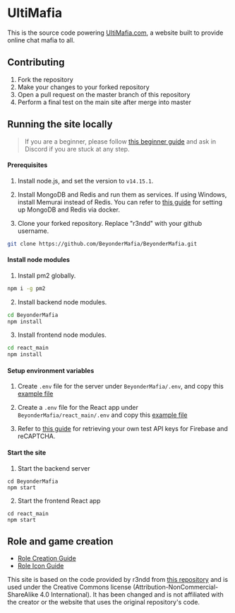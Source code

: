 # UltiMafia

This is the source code powering [UltiMafia.com](https://ultimafia.com), a website built to provide online chat mafia to all.

## Contributing

1. Fork the repository
2. Make your changes to your forked repository
3. Open a pull request on the master branch of this repository
4. Perform a final test on the main site after merge into master

## Running the site locally

> If you are a beginner, please follow [this beginner guide](/docs/setup-beginner-guide.md) and ask in Discord if you are stuck at any step.

#### Prerequisites

1. Install node.js, and set the version to `v14.15.1`.

2. Install MongoDB and Redis and run them as services. If using Windows, install Memurai instead of Redis. You can refer to [this guide](/docs/setup-mongo-redis-docker.md) for setting up MongoDB and Redis via docker.

3. Clone your forked repository. Replace "r3ndd" with your github username.

```bash
git clone https://github.com/BeyonderMafia/BeyonderMafia.git
```

#### Install node modules

1. Install pm2 globally.

```bash
npm i -g pm2
```

2. Install backend node modules.

```bash
cd BeyonderMafia
npm install
```

3. Install frontend node modules.

```bash
cd react_main
npm install
```

#### Setup environment variables

1. Create `.env` file for the server under `BeyonderMafia/.env`, and copy this [example file](/docs/server_env)

2. Create a `.env` file for the React app under `BeyonderMafia/react_main/.env` and copy this [example file](/docs/client_env)

3. Refer to [this guide](/docs/setup-dependencies.md) for retrieving your own test API keys for Firebase and reCAPTCHA.

#### Start the site

1. Start the backend server

```
cd BeyonderMafia
npm start
```

2. Start the frontend React app

```
cd react_main
npm start
```

## Role and game creation

- [Role Creation Guide](/docs/guide-role-creation.md)
- [Role Icon Guide](/docs/guide-role-icons.md)

This site is based on the code provided by r3ndd from [this repository](https://github.com/r3ndd/BeyondMafia-Integration) and is used under the Creative Commons license (Attribution-NonCommercial-ShareAlike 4.0 International). It has been changed and is not affiliated with the creator or the website that uses the original repository's code.
